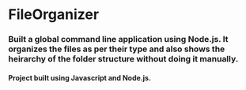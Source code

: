 # FileOrganizer
<h3>Built a global command line application using Node.js. It organizes the files as per their type and also shows the heirarchy
of the folder structure without doing it manually.</h3>
<h4>Project built using Javascript and Node.js.</h4>
